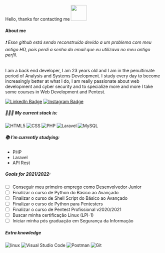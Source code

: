Hello, thanks for contacting me <img width=50 src="https://camo.githubusercontent.com/63371d36886ee658f5a97401f393e1ab1684b2fd3de674b8f5efc7d410b2a3d0/68747470733a2f2f6d656469612e67697068792e636f6d2f6d656469612f57556c706c634d704f43456d5447427442572f67697068792e676966" />

#### About me

###### ❗ Esse github está sendo reconstruído devido a um problema com meu antigo HD, pois perdi a senha do email que eu utilizava no meu antigo perfil.
I am a back end developer, I am 23 years old and I am in the penultimate period of Analysis and Systems Development. I study every day to become increasingly better at what I do, I am really passionate about web development and cyber security and to specialize more and more I take some courses in Web Development and Pentest.

[![LinkedIn Badge](https://img.shields.io/badge/-Mateus%20Cavalcanti-blue?style=social&logo=Linkedin&logoColor=282a36&link=https://www.linkedin.com/in/mateus-cavalcanti-931381202/)](https://www.linkedin.com/in/mateus-cavalcanti-931381202/)
[![Instagram Badge](https://img.shields.io/badge/-cavalcan7i-blue?style=social&logo=Instagram&logoColor=282a36&link=https://instagram.com/cavalcan7i_?igshid=nghyctqc3gxs)](https://instagram.com/cavalcan7i_?igshid=nghyctqc3gxs)

##### 👨🏻‍💻 My current stack is:

![HTML5](https://img.shields.io/badge/-HTML5-FFFFFF?style=flat&logo=HTML5&logoColor=000000)
![CSS](https://img.shields.io/badge/-CSS-FFFFFF?style=flat&logo=CSS3&logoColor=000000)
![PHP](https://img.shields.io/badge/-PHP-FFFFFF?style=flat&logo=PHP&logoColor=000000)
![Laravel](https://img.shields.io/badge/-laravel-FFFFFF?style=flat&logo=laravel&logoColor=000000)
![MySQL](https://img.shields.io/badge/-MySQL-FFFFFF?style=flat&logo=mysql&logoColor=000000)

##### 📚 I’m currently studying:
- PHP
- Laravel
- API Rest

##### Goals for 2021/2022:

- [ ] Conseguir meu primeiro emprego como Desenvolvedor Junior
- [ ] Finalizar o curso de Python do Básico ao Avançado
- [ ] Finalizar o curso de Shell Script do Básico ao Avançado
- [ ] Finalizar o curso de Python para Pentesters
- [ ] Finalizar o curso de Pentest Profissional v2020/2021
- [ ] Buscar minha certificação Linux (LPI-1)
- [ ] Iniciar minha pós graduação em Segurança da Informação

##### Extra knowledge

![linux](https://img.shields.io/badge/-Linux-FFFFFF?style=flat&logo=linux&logoColor=000000)
![Visual Studio Code](https://img.shields.io/badge/-Vscode-FFFFFF?style=flat&logo=visual-studio-code&logoColor=000000)
![Postman](https://img.shields.io/badge/-Postman-FFFFFF?style=flat&logo=postman&logoColor=000000)
![Git](https://img.shields.io/badge/-Git-FFFFFF?style=flat&logo=git&logoColor=000000)
